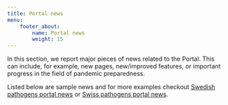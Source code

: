 ```yaml
---
title: Portal news
menu:
    footer_about:
        name: Portal news
        weight: 15
---
```

In this section, we report major pieces of news related to the Portal. This can include, for example, new pages, new/improved features, or important progress in the field of pandemic preparedness.

Listed below are sample news and for more examples checkout <a target="_blank" href="https://www.pathogens.se/updates/">Swedish pathogens portal news</a> or <a target="_blank" href="https://pathogensportal.ch/news/">Swiss pathogens portal news</a>.
